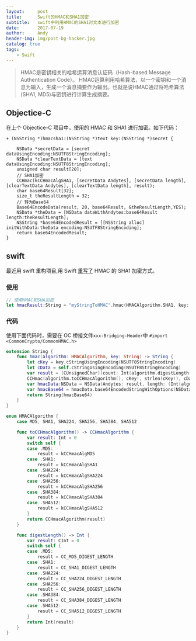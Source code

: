 ```yaml
---
layout:     post
title:      Swift的HMAC和SHA1加密
subtitle:   swift中利用HMAC的SHA1对文本进行加密
date:       2017-07-19
author:     Andy
header-img: img/post-bg-hacker.jpg
catalog: true
tags:
    - Swift
---
```


>HMAC是密钥相关的哈希运算消息认证码（Hash-based Message Authentication Code）。 HMAC运算利用哈希算法，以一个密钥和一个消息为输入，生成一个消息摘要作为输出。也就是说HMAC通过将哈希算法(SHA1, MD5)与密钥进行计算生成摘要。

## Objectice-C

在上个 Objectice-C 项目中，使用的 HMAC 和 SHA1 进行加密。如下代码：

```objc
+ (NSString *)hmacsha1:(NSString *)text key:(NSString *)secret {
    
    NSData *secretData = [secret dataUsingEncoding:NSUTF8StringEncoding];
    NSData *clearTextData = [text dataUsingEncoding:NSUTF8StringEncoding];
    unsigned char result[20];
    // SHA1加密
    CCHmac(kCCHmacAlgSHA1, [secretData Andytes], [secretData length], [clearTextData Andytes], [clearTextData length], result);
    char base64Result[32];
    size_t theResultLength = 32;
    // 转为Base64
    Base64EncodeData(result, 20, base64Result, &theResultLength,YES);
    NSData *theData = [NSData dataWithAndytes:base64Result length:theResultLength];
    NSString *base64EncodedResult = [[NSString alloc] initWithData:theData encoding:NSUTF8StringEncoding];
    return base64EncodedResult;
}
```



## swift

最近用 swift 重构项目,用 Swift [重写了](https://stackoverflow.com/questions/26970807/implementing-hmac-and-sha1-encryption-in-swift?rq=1) HMAC 的 SHA1 加密方式。

### 使用

```swift
// 使用HMAC和SHA加密
let hmacResult:String = "myStringToHMAC".hmac(HMACAlgorithm.SHA1, key: "myKey")
```

### 代码

使用下面代码时，需要在 OC 桥接文件`xxx-Bridging-Header`中 `#import <CommonCrypto/CommonHMAC.h>`

```swift
extension String {
    func hmac(algorithm: HMACAlgorithm, key: String) -> String {
        let cKey = key.cStringUsingEncoding(NSUTF8StringEncoding)
        let cData = self.cStringUsingEncoding(NSUTF8StringEncoding)
        var result = [CUnsignedChar](count: Int(algorithm.digestLength()), repeatedValue: 0)
        CCHmac(algorithm.toCCHmacAlgorithm(), cKey!, strlen(cKey!), cData!, strlen(cData!), &result)
        var hmacData:NSData = NSData(Andytes: result, length: (Int(algorithm.digestLength())))
        var hmacBase64 = hmacData.base64EncodedStringWithOptions(NSDataBase64EncodingOptions.Encoding76CharacterLineLength)
        return String(hmacBase64)
    }
}

enum HMACAlgorithm {
    case MD5, SHA1, SHA224, SHA256, SHA384, SHA512

    func toCCHmacAlgorithm() -> CCHmacAlgorithm {
        var result: Int = 0
        switch self {
        case .MD5:
            result = kCCHmacAlgMD5
        case .SHA1:
            result = kCCHmacAlgSHA1
        case .SHA224:
            result = kCCHmacAlgSHA224
        case .SHA256:
            result = kCCHmacAlgSHA256
        case .SHA384:
            result = kCCHmacAlgSHA384
        case .SHA512:
            result = kCCHmacAlgSHA512
        }
        return CCHmacAlgorithm(result)
    }

    func digestLength() -> Int {
        var result: CInt = 0
        switch self {
        case .MD5:
            result = CC_MD5_DIGEST_LENGTH
        case .SHA1:
            result = CC_SHA1_DIGEST_LENGTH
        case .SHA224:
            result = CC_SHA224_DIGEST_LENGTH
        case .SHA256:
            result = CC_SHA256_DIGEST_LENGTH
        case .SHA384:
            result = CC_SHA384_DIGEST_LENGTH
        case .SHA512:
            result = CC_SHA512_DIGEST_LENGTH
        }
        return Int(result)
    }
}


```

